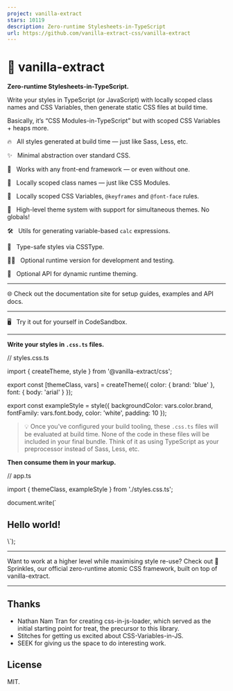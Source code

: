 ```yaml
---
project: vanilla-extract
stars: 10119
description: Zero-runtime Stylesheets-in-TypeScript
url: https://github.com/vanilla-extract-css/vanilla-extract
---
```


🧁 vanilla-extract
==================

**Zero-runtime Stylesheets-in-TypeScript.**

Write your styles in TypeScript (or JavaScript) with locally scoped class names and CSS Variables, then generate static CSS files at build time.

Basically, it’s “CSS Modules\-in-TypeScript” but with scoped CSS Variables + heaps more.

🔥   All styles generated at build time — just like Sass, Less, etc.

✨   Minimal abstraction over standard CSS.

🦄   Works with any front-end framework — or even without one.

🌳   Locally scoped class names — just like CSS Modules.

🚀   Locally scoped CSS Variables, `@keyframes` and `@font-face` rules.

🎨   High-level theme system with support for simultaneous themes. No globals!

🛠   Utils for generating variable-based `calc` expressions.

💪   Type-safe styles via CSSType.

🏃‍♂️   Optional runtime version for development and testing.

🙈   Optional API for dynamic runtime theming.

* * *

🌐 Check out the documentation site for setup guides, examples and API docs.

* * *

🖥   Try it out for yourself in CodeSandbox.

* * *

**Write your styles in `.css.ts` files.**

// styles.css.ts

import { createTheme, style } from '@vanilla-extract/css';

export const \[themeClass, vars\] \= createTheme({
  color: {
    brand: 'blue'
  },
  font: {
    body: 'arial'
  }
});

export const exampleStyle \= style({
  backgroundColor: vars.color.brand,
  fontFamily: vars.font.body,
  color: 'white',
  padding: 10
});

> 💡 Once you've configured your build tooling, these `.css.ts` files will be evaluated at build time. None of the code in these files will be included in your final bundle. Think of it as using TypeScript as your preprocessor instead of Sass, Less, etc.

**Then consume them in your markup.**

// app.ts

import { themeClass, exampleStyle } from './styles.css.ts';

document.write(\`
  <section class="${themeClass}">
    <h1 class="${exampleStyle}">Hello world!</h1>
  </section>
\`);

* * *

Want to work at a higher level while maximising style re-use? Check out 🍨 Sprinkles, our official zero-runtime atomic CSS framework, built on top of vanilla-extract.

* * *

Thanks
------

-   Nathan Nam Tran for creating css-in-js-loader, which served as the initial starting point for treat, the precursor to this library.
-   Stitches for getting us excited about CSS-Variables-in-JS.
-   SEEK for giving us the space to do interesting work.

License
-------

MIT.
